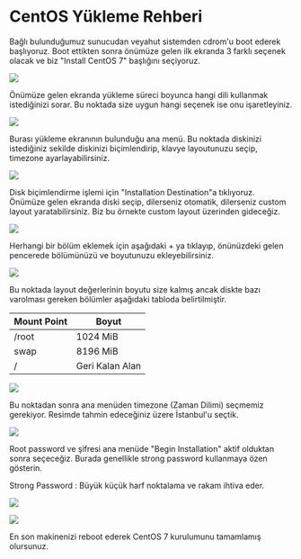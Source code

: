 # CentOS Yükleme Rehberi

Bağlı bulunduğumuz sunucudan veyahut sistemden cdrom'u boot ederek başlıyoruz. Boot ettikten sonra önümüze gelen ilk ekranda 3 farklı seçenek olacak ve biz "Install CentOS 7" başlığını seçiyoruz.

![](C1.jpg)

Önümüze gelen ekranda yükleme süreci boyunca hangi dili kullanmak istediğinizi sorar. Bu noktada size uygun hangi seçenek ise onu işaretleyiniz.

![](C3.jpg)

Burası yükleme ekranının bulunduğu ana menü. Bu noktada diskinizi istediğiniz sekilde diskinizi biçimlendirip, klavye layoutunuzu seçip, timezone ayarlayabilirsiniz.

![](C2.jpg)

Disk biçimlendirme işlemi için "Installation Destination"a tıklıyoruz. Önümüze gelen ekranda diski seçip, dilerseniz otomatik, dilerseniz custom layout yaratabilirsiniz. Biz bu örnekte custom layout üzerinden gideceğiz.

![](C4.jpg)

Herhangi bir bölüm eklemek için aşağıdaki + ya tıklayıp, önünüzdeki gelen pencerede bölümünüzü ve boyutunuzu ekleyebilirsiniz.

![](C5.jpg)

Bu noktada layout değerlerinin boyutu size kalmış ancak diskte bazı varolması gereken bölümler aşağıdaki tabloda belirtilmiştir.

|Mount Point | Boyut |
|--|--|
|/root|1024 MiB|
|swap |8196 MiB|
|/  |Geri Kalan Alan|

![](C7.jpg)

Bu noktadan sonra ana menüden timezone (Zaman Dilimi) seçmemiz gerekiyor. Resimde tahmin edeceğiniz üzere İstanbul'u seçtik. 

![](C8.jpg)

Root password ve şifresi ana menüde "Begin Installation" aktif olduktan sonra seçeceğiz. Burada genellikle strong password kullanmaya özen gösterin.

Strong Password : Büyük küçük harf noktalama ve rakam ihtiva eder.

![](C9.jpg)

![](C10.jpg)

En son makinenizi reboot ederek CentOS 7 kurulumunu tamamlamış olursunuz.

